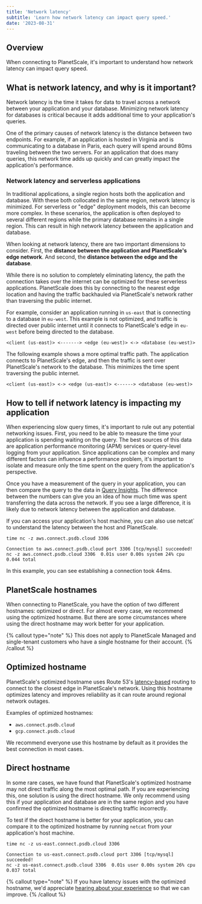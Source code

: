 ```yaml
---
title: 'Network latency'
subtitle: 'Learn how network latency can impact query speed.'
date: '2023-08-31'
---
```


## Overview

When connecting to PlanetScale, it's important to understand how network latency can impact query speed.

## What is network latency, and why is it important?

Network latency is the time it takes for data to travel across a network between your application and your database. Minimizing network latency for databases is critical because it adds additional time to your application's queries.

One of the primary causes of network latency is the distance between two endpoints. For example, if an application is hosted in Virginia and is communicating to a database in Paris, each query will spend around 80ms traveling between the two servers. For an application that does many queries, this network time adds up quickly and can greatly impact the application's performance.

### Network latency and serverless applications

In traditional applications, a single region hosts both the application and database. With these both collocated in the same region, network latency is minimized. For serverless or "edge" deployment models, this can become more complex. In these scenarios, the application is often deployed to several different regions while the primary database remains in a single region. This can result in high network latency between the application and database.

When looking at network latency, there are two important dimensions to consider. First, the **distance between the application and PlanetScale's edge network**. And second, the **distance between the edge and the database**.

While there is no solution to completely eliminating latency, the path the connection takes over the internet can be optimized for these serverless applications. PlanetScale does this by connecting to the nearest edge location and having the traffic backhauled via PlanetScale's network rather than traversing the public internet.

For example, consider an application running in `us-east` that is connecting to a database in `eu-west`. This example is not optimized, and traffic is directed over public internet until it connects to PlanetScale's edge in `eu-west` before being directed to the database.

```
<client (us-east)> <-------> <edge (eu-west)> <-> <database (eu-west)>
```

The following example shows a more optimal traffic path. The application connects to PlanetScale's edge, and then the traffic is sent over PlanetScale's network to the database. This minimizes the time spent traversing the public internet.

```
<client (us-east)> <-> <edge (us-east)> <------> <database (eu-west)>
```

## How to tell if network latency is impacting my application

When experiencing slow query times, it's important to rule out any potential networking issues. First, you need to be able to measure the time your application is spending waiting on the query. The best sources of this data are application performance monitoring (APM) services or query-level logging from your application. Since applications can be complex and many different factors can influence a performance problem, it's important to isolate and measure only the time spent on the query from the application's perspective.

Once you have a measurement of the query in your application, you can then compare the query to the data in [Query Insights](/docs/concepts/query-insights). The difference between the numbers can give you an idea of how much time was spent transferring the data across the network. If you see a large difference, it is likely due to network latency between the application and database.

If you can access your application's host machine, you can also use netcat` to understand the latency between the host and PlanetScale.

```shell
time nc -z aws.connect.psdb.cloud 3306

Connection to aws.connect.psdb.cloud port 3306 [tcp/mysql] succeeded!
nc -z aws.connect.psdb.cloud 3306  0.01s user 0.00s system 24% cpu 0.044 total
```

In this example, you can see establishing a connection took 44ms.

## PlanetScale hostnames

When connecting to PlanetScale, you have the option of two different hostnames: optimized or direct. For almost every case, we recommend using the optimized hostname. But there are some circumstances where using the direct hostname may work better for your application.

{% callout type="note" %}
This does not apply to PlanetScale Managed and single-tenant customers who have a single hostname for their account.
{% /callout %}

## Optimized hostname

PlanetScale's optimized hostname uses Route 53's [latency-based](https://docs.aws.amazon.com/Route53/latest/DeveloperGuide/routing-policy-latency.html) routing to connect to the closest edge in PlanetScale's network. Using this hostname optimizes latency and improves reliability as it can route around regional network outages.

Examples of optimized hostnames:
- `aws.connect.psdb.cloud`
- `gcp.connect.psdb.cloud`

We recommend everyone use this hostname by default as it provides the best connection in most cases.

## Direct hostname

In some rare cases, we have found that PlanetScale's optimized hostname may not direct traffic along the most optimal path. If you are experiencing this, one solution is using
the direct hostname. We only recommend using this if your application and database are in the same region and you have confirmed the optimized hostname is directing traffic incorrectly.

To test if the direct hostname is better for your application, you can compare it to the optimized hostname by running `netcat` from your application's host machine.

```shell
time nc -z us-east.connect.psdb.cloud 3306

Connection to us-east.connect.psdb.cloud port 3306 [tcp/mysql] succeeded!
nc -z us-east.connect.psdb.cloud 3306  0.01s user 0.00s system 26% cpu 0.037 total
```

{% callout type="note" %}
If you have latency issues with the optimized hostname, we'd appreciate [hearing about your experience](https://support.planetscale.com/hc/en-us/requests/new) so that we can improve.
{% /callout %}
